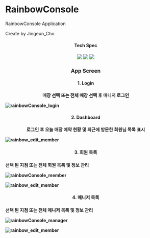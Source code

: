 # RainbowConsole
RainbowConsole Application

Create by Jingeun_Cho

<h4 align="center"> Tech Spec <h4>
<p align="center">
  <img src="https://img.shields.io/badge/Android-3DDC84?style=for-the-badge&logoColor=white&logo=android">
  <img src="https://img.shields.io/badge/Kotlin-7F52FF?style=for-the-badge&logoColor=white&logo=kotlin">
  <img src="https://img.shields.io/badge/Firebase-FFCA28?style=for-the-badge&logoColor=white&logo=firebase">
</p>

<h3 align="center"> App Screen <h4>
<h4 align="center">1. Login <h4>
<p align="center">매장 선택 또는 전체 매장 선택 후 매니저 로그인</p>
  
![rainbowConsole_login](https://user-images.githubusercontent.com/91510708/178640289-633b0d52-9f54-4930-987d-2334db9d17b0.jpeg)

<h4 align="center">2. Dashboard<h4>
<p align="center">로그인 후 오늘 매장 예약 현황 및 최근에 방문한 회원님 목록 표시</p>
  
![rainbow_edit_member](https://user-images.githubusercontent.com/91510708/178640272-6ba516b1-c78a-48c9-8570-3d21029447f2.jpeg)

<h4 align="center">3. 회원 목록 <h4>
<p align="cenrer"> 선택 된 지점 또는 전체 회원 목록 및 정보 관리</p>
  
![rainbowConsole_member](https://user-images.githubusercontent.com/91510708/178640293-cbeda90d-d54e-439e-af63-a80fba84a469.jpeg)

![rainbow_edit_member](https://user-images.githubusercontent.com/91510708/178640272-6ba516b1-c78a-48c9-8570-3d21029447f2.jpeg)

<h4 align="center">4. 매니저 목록 <h4>
<p align="cenrer"> 선택 된 지점 또는 전체 매니저 목록 및 정보 관리</p>
  
![rainbowConsole_manager](https://user-images.githubusercontent.com/91510708/178640291-2ce5652d-d043-4f2e-aa9b-2dd938e6b950.jpeg)
  
![rainbow_edit_member](https://user-images.githubusercontent.com/91510708/178640272-6ba516b1-c78a-48c9-8570-3d21029447f2.jpeg)
